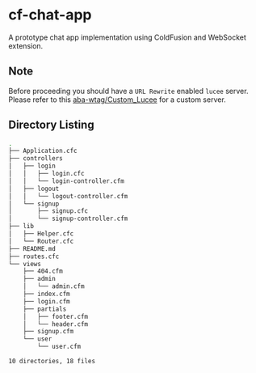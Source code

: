 # cf-chat-app
A prototype chat app implementation using ColdFusion and WebSocket extension.

## Note

Before proceeding you should have a `URL Rewrite` enabled `lucee` server. Please refer to this [aba-wtag/Custom_Lucee](https://github.com/aba-wtag/Custom_Lucee) for a custom server.

## Directory Listing

```bash
.
├── Application.cfc
├── controllers
│   ├── login
│   │   ├── login.cfc
│   │   └── login-controller.cfm
│   ├── logout
│   │   └── logout-controller.cfm
│   └── signup
│       ├── signup.cfc
│       └── signup-controller.cfm
├── lib
│   ├── Helper.cfc
│   └── Router.cfc
├── README.md
├── routes.cfc
└── views
    ├── 404.cfm
    ├── admin
    │   └── admin.cfm
    ├── index.cfm
    ├── login.cfm
    ├── partials
    │   ├── footer.cfm
    │   └── header.cfm
    ├── signup.cfm
    └── user
        └── user.cfm

10 directories, 18 files
```


